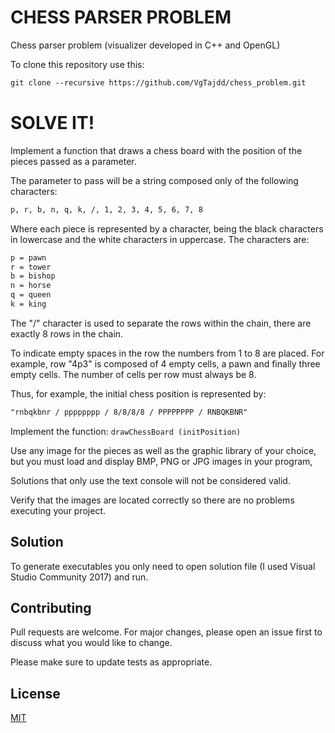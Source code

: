 # CHESS PARSER PROBLEM
Chess parser problem (visualizer developed in C++ and OpenGL)

To clone this repository use this:

``` txt
git clone --recursive https://github.com/VgTajdd/chess_problem.git
```

# SOLVE IT!

Implement a function that draws a chess board with the position of the pieces passed as a parameter.

The parameter to pass will be a string composed only of the following characters:

``` txt
p, r, b, n, q, k, /, 1, 2, 3, 4, 5, 6, 7, 8
```

Where each piece is represented by a character, being the black characters in lowercase and the white characters in uppercase. The characters are:

``` txt
p = pawn
r = tower
b = bishop
n = horse
q = queen
k = king
```

The "/" character is used to separate the rows within the chain, there are exactly 8 rows in the chain.

To indicate empty spaces in the row the numbers from 1 to 8 are placed. For example, row "4p3" is composed of 4 empty cells, a pawn and finally three empty cells. The number of cells per row must always be 8.

Thus, for example, the initial chess position is represented by:

``` txt
"rnbqkbnr / pppppppp / 8/8/8/8 / PPPPPPPP / RNBQKBNR"
```

Implement the function: ```drawChessBoard (initPosition)```

Use any image for the pieces as well as the graphic library of your choice, but you must load and display BMP, PNG or JPG images in your program,

Solutions that only use the text console will not be considered valid.

Verify that the images are located correctly so there are no problems executing your project.

## Solution

To generate executables you only need to open solution file (I used Visual Studio Community 2017) and run.

## Contributing
Pull requests are welcome. For major changes, please open an issue first to discuss what you would like to change.

Please make sure to update tests as appropriate.

## License
[MIT](https://choosealicense.com/licenses/mit/)

